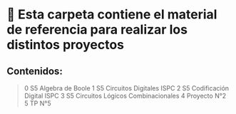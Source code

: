 # :pushpin: Esta carpeta contiene el material de referencia para realizar los distintos proyectos

## Contenidos:
> 0 S5 Algebra de Boole
1 S5 Circuitos Digitales ISPC
2 S5 Codificación Digital ISPC
3 S5 Circuitos Lógicos Combinacionales
4 Proyecto N°2
5 TP N°5 
